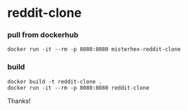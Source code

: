# reddit-clone

### pull from dockerhub
```
docker run -it --rm -p 8080:8080 misterhex-reddit-clone
```

### build
```
docker build -t reddit-clone .
docker run -it --rm -p 8080:8080 reddit-clone
```

Thanks!
